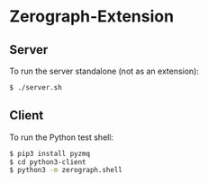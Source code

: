 # Zerograph-Extension

## Server

To run the server standalone (not as an extension):

```bash
$ ./server.sh
```

## Client

To run the Python test shell:

```bash
$ pip3 install pyzmq
$ cd python3-client
$ python3 -m zerograph.shell
```
